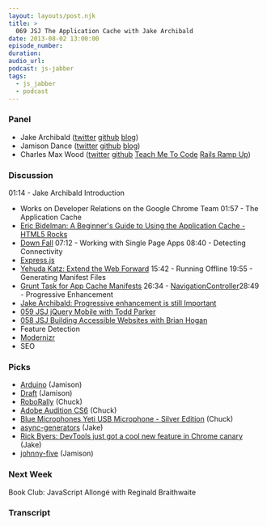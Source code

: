 ```yaml
---
layout: layouts/post.njk
title: >
  069 JSJ The Application Cache with Jake Archibald
date: 2013-08-02 13:00:00
episode_number:
duration:
audio_url:
podcast: js-jabber
tags:
  - js_jabber
  - podcast
---
```


### Panel

- Jake Archibald ([twitter](https://twitter.com/jaffathecake) [github](https://github.com/jakearchibald) [blog](http://jakearchibald.com/))
- Jamison Dance ([twitter](http://twitter.com/jergason) [github](https://github.com/jergason) [blog](http://jamisondance.com/))
- Charles Max Wood ([twitter](http://twitter.com/cmaxw) [github](https://github.com/cmaxw) [Teach Me To Code](http://teachmetocode.com/) [Rails Ramp Up](http://railsrampup.com/))

### Discussion

01:14 - Jake Archibald Introduction

- Works on Developer Relations on the Google Chrome Team
  01:57 - The Application Cache
- [Eric Bidelman: A Beginner's Guide to Using the Application Cache - HTML5 Rocks](http://www.html5rocks.com/en/tutorials/appcache/beginner/)
- [Down Fall](http://boardgamegeek.com/boardgame/1099/down-fall)
  07:12 - Working with Single Page Apps 08:40 - Detecting Connectivity
- [Express.js](http://expressjs.com/)
- [Yehuda Katz: Extend the Web Forward](http://yehudakatz.com/2013/05/21/extend-the-web-forward/)
  15:42 - Running Offline 19:55 - Generating Manifest Files
- [Grunt Task for App Cache Manifests](https://github.com/gunta/grunt-manifest)
  26:34 - [NavigationController](https://github.com/slightlyoff/NavigationController/)28:49 - Progressive Enhancement
- [Jake Archibald: Progressive enhancement is still Important](http://jakearchibald.com/2013/progressive-enhancement-still-important/)
- [059 JSJ jQuery Mobile with Todd Parker](http://javascriptjabber.com/059-jsj-jquery-mobile-with-todd-parker/)
- [058 JSJ Building Accessible Websites with Brian Hogan](http://javascriptjabber.com/058-jsj-building-accessible-websites-with-brian-hogan/)
- Feature Detection
- [Modernizr](http://modernizr.com/)
- SEO

### Picks

- [Arduino](http://arduino.cc/) (Jamison)
- [Draft](http://draftin.com/) (Jamison)
- [RoboRally](http://www.wizards.com/default.asp?x=ah/prod/roborally) (Chuck)
- [Adobe Audition CS6](http://www.amazon.com/gp/product/B007PMNVWA/ref=as_li_qf_sp_asin_il_tl?ie=UTF8&camp=1789&creative=9325&creativeASIN=B007PMNVWA&linkCode=as2&tag=chamaxwoo-20) (Chuck)
- [Blue Microphones Yeti USB Microphone - Silver Edition](http://www.amazon.com/gp/product/B002VA464S/ref=as_li_qf_sp_asin_il_tl?ie=UTF8&camp=1789&creative=9325&creativeASIN=B002VA464S&linkCode=as2&tag=chamaxwoo-20) (Chuck)
- [async-generators](https://github.com/kriskowal/q/tree/master/examples/async-generators) (Jake)
- [Rick Byers: DevTools just got a cool new feature in Chrome canary](https://plus.google.com/115788095648461403871/posts/LXKEENhnQSD) (Jake)
- [johnny-five](https://github.com/rwldrn/johnny-five) (Jamison)

### Next Week

Book Club: JavaScript Allongé with Reginald Braithwaite

### Transcript
